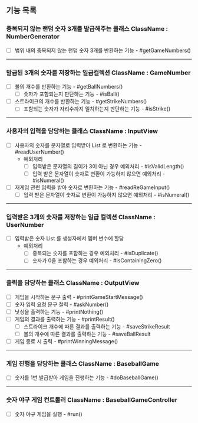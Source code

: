## 기능 목록

### 중복되지 않는 랜덤 숫자 3개를 발급해주는 클래스 ClassName : NumberGenerator
- [ ] 범위 내의 중복되지 않는 랜덤 숫자 3개를 반환하는 기능 - #getGameNumbers()
---
### 발급된 3개의 숫자를 저장하는 일급컬렉션 ClassName : GameNumber
- [ ] 볼의 개수를 반환하는 기능 - #getBallNumbers()
  - [ ] 숫자가 포함되는지 판단하는 기능 - #isBall()
- [ ] 스트라이크의 개수를 반환하는 기능 - #getStrikeNumbers()
  - [ ] 포함되는 숫자가 자리수까지 일치하는지 판단하는 기능 - #isStrike()
---
### 사용자의 입력을 담당하는 클래스 ClassName : InputView
- [ ] 사용자의 숫자를 문자열로 입력받아 List 로 변환하는 기능 - #readUserNumber()
  - 예외처리
    - [ ] 입력받은 문자열의 길이가 3이 아닌 경우 예외처리 - #isValidLength()
    - [ ] 입력 받은 문자열이 숫자로 변환이 가능하지 않으면 예외처리 - #isNumeral()
- [ ] 재게임 관련 입력을 받아 숫자로 변환하는 기능 - #readReGameInput()
  - [ ] 입력 받은 문자열이 숫자로 변환이 가능하지 않으면 예외처리 - #isNumeral()
---
### 입력받은 3개의 숫자를 저장하는 일급 컬렉션 ClassName : UserNumber
- [ ] 입력받은 숫자 List 를 생성자에서 멤버 변수에 할당
  - 예외처리
    - [ ] 중복되는 숫자를 포함하는 경우 예외처리 - #isDuplicate()
    - [ ] 숫자가 0을 포함하는 경우 예외처리 - #isContainingZero()
---
### 출력을 담당하는 클래스 ClassName : OutputView
- [ ] 게임을 시작하는 문구 출력 - #printGameStartMessage()
- [ ] 숫자 입력 요청 문구 철력 - #askNumber()
- [ ] 낫싱을 출력하는 기능 - #printNothing()
- [ ] 게임의 결과를 출력하는 기능 - #printResult()
  - [ ] 스트라이크 개수에 따른 결과를 출력하는 기능 - #saveStrikeResult
  - [ ] 볼의 개수에 따른 결과를 출력하는 기능 - #saveBallResult
- [ ] 게임 종료 시 출력 - #printWinningMessage()
---
### 게임 진행을 담당하는 클래스 ClassName : BaseballGame
- [ ] 숫자를 1번 발급받아 게임을 진행하는 기능 - #doBaseballGame()
---
### 숫자 야구 게임 컨트롤러 ClassName : BaseballGameController
- [ ] 숫자 야구 게임을 실행 - #run()

